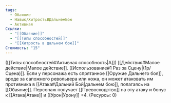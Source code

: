 ```yaml
---
tags:
  - Обаяние
  - Навык/ХитростьВДальнемБою
  - Активная
Ссылки:
  - "[[Обаяние]]"
  - "[[Типы способностей]]"
  - "[[Хитрость в дальнем бою]]"
Стоимость: "15"
---
```

([[Типы способностей#Активная способность|А]]) [[Действия#Малое действие|Малое действие]]. [[Использование#1 Раз за Сцену|(1р/Сцена)]]. Если у персонажа есть спрятанное [[Оружие Дальнего боя]], вроде за сапожного револьвера или ножа, он может атаковать им противника в [[Атака#Дальний Бой|дальнем бою]], полагаясь на [[Обаяние]]. Персонаж получает [[Превосходство]] на эту атаку и бонус к [[Атака|Атаке]] и [[Урон|Урону]] +4. (Ресурсы: 0)